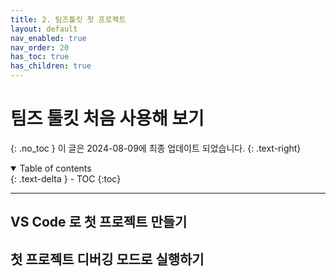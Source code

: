 ```yaml
---
title: 2. 팀즈툴킷 첫 프로젝트
layout: default
nav_enabled: true
nav_order: 20
has_toc: true
has_children: true
---
```


# 팀즈 툴킷 처음 사용해 보기
{: .no_toc }
이 글은 2024-08-09에 최종 업데이트 되었습니다.
{: .text-right}

<details open markdown="block">
  <summary>
    Table of contents
  </summary>
  {: .text-delta }
- TOC
{:toc}
</details>

---

## VS Code 로 첫 프로젝트 만들기

## 첫 프로젝트 디버깅 모드로 실행하기




